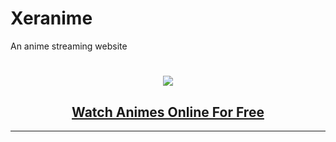 # Xeranime
An anime streaming website
<h1 align="center"><a href="https://xeranime-drab.vercel.app/"><img src="https://cdn.jsdelivr.net/gh/TechShreyash/AnimeDex@main/static/img/favicon-5.png&name=1&owner=1&pattern=Floating%20Cogs&pulls=1&stargazers=1&theme=Dark"></a></h1>
<h2 align="center"><a href="ttps://xeranime-drab.vercel.app/"><b>Watch Animes Online For Free</b></a></h4>

<hr>
